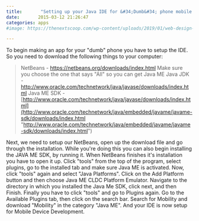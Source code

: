 ```yaml
---
title:       "Setting up your Java IDE for &#34;Dumb&#34; phone mobile apps"
date:       2015-03-12 21:26:47
categories: apps
#image: https://thenextscoop.com/wp-content/uploads/2019/01/web-design-2019.jpg

---
```

To begin making an app for your "dumb" phone you have to setup the IDE. So you need to download the following things to your computer: 

> NetBeans - <https://netbeans.org/downloads/index.html> Make sure you choose the one that says "All" so you can get Java ME Java JDK - <http://www.oracle.com/technetwork/java/javase/downloads/index.html> Java ME SDK - [http://www.oracle.com/technetwork/java/javase/downloads/index.html](http://www.oracle.com/technetwork/java/embedded/javame/javame-sdk/downloads/index.html "http://www.oracle.com/technetwork/java/embedded/javame/javame-sdk/downloads/index.html")

Next, we need to setup our NetBeans, open up the download file and go through the installation. While you're doing this you can also begin installing the JAVA ME SDK, by running it. When NetBeans finishes it's installation you have to open it up. Click "tools" from the top of the program, select plugins, go to the installed tab and make sure Java ME is activated. Now, click "tools" again and select "Java Platforms". Click on the Add Platform button and then choose Java ME CLDC Platform Emulator. Navigate to the directory in which you installed the Java Me SDK, click next, and then Finish. Finally you have to click "tools" and go to Plugins again. Go to the Available Plugins tab, then click on the search bar. Search for Mobility and download "Mobility" in the category "Java ME". And your IDE is now setup for Mobile Device Development.
